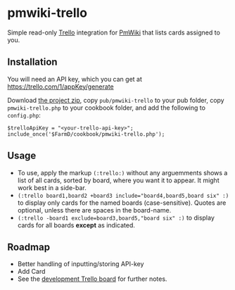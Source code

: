 pmwiki-trello
=============

Simple read-only [Trello](https://trello.com) integration for [PmWiki](http://www.pmwiki.org) that lists cards assigned to you.


## Installation
You will need an API key, which you can get at https://trello.com/1/appKey/generate

Download [the project zip](https://github.com/MichaelPaulukonis/pmwiki-trello/archive/master.zip), copy `pub/pmwiki-trello` to your pub folder, copy `pmwiki-trello.php` to your cookbook folder, and add the following to `config.php`:

    $trelloApiKey = "<your-trello-api-key>";
    include_once('$FarmD/cookbook/pmwiki-trello.php');


## Usage
* To use, apply the markup `(:trello:)` without any arguemments shows a list of all cards, sorted by board, where you want it to appear. It might work best in a side-bar.
* `(:trello board1,board2 +board3 include="board4,board5,board six" :)` to display only cards for the named boards (case-sensitive). Quotes are optional, unless there are spaces in the board-name.
* `(:trello -board1 exclude=board3,board5,"board six" :)` to display cards for all boards **except** as indicated.




## Roadmap
- Better handling of inputting/storing API-key
- Add Card
- See the [development Trello board](https://trello.com/board/pmwiki-trello-plugin/51b7e14d8675c5be58010acf) for further notes.



